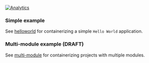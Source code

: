 [![Analytics](https://cloud-tools-for-java-metrics.appspot.com/UA-121724379-2/examples)](https://github.com/igrigorik/ga-beacon)

### Simple example

See [helloworld](helloworld) for containerizing a simple `Hello World` application.

### Multi-module example (DRAFT)

See [multi-module](multi-module) for containerizing projects with multiple modules.

<!-- ### SpringBoot Example 

You can find usage by Gradle or Maven with SpringBoot in [spring-boot](spring-boot-draft#Quickstart) -->
